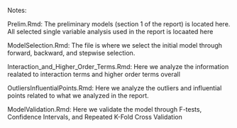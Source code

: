 Notes:

Prelim.Rmd: The preliminary models (section 1 of the report) is located here. All selected single variable analysis used in the report is locaated here

ModelSelection.Rmd: The file is where we select the initial model through forward, backward, and stepwise selection.

Interaction_and_Higher_Order_Terms.Rmd: Here we analyze the information realated to interaction terms and higher order terms overall

OutliersInfluentialPoints.Rmd: Here we analyze the outliers and influential points related to what we analyzed in the report.

ModelValidation.Rmd: Here we validate the model through F-tests, Confidence Intervals, and Repeated K-Fold Cross Validation